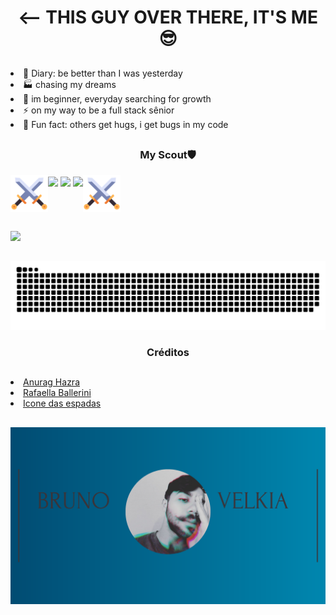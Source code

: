 
<h1 align="center"> <-- THIS GUY OVER THERE, IT'S ME 😎 </h1>

 ##
 
 <li>🦾 Diary: be better than I was yesterday </li>
 <li> 🏭 chasing my dreams</li>
 <li> 🧗‍ im beginner, everyday searching for growth</li>
 <li> ⚡ on my way to be a full stack sênior </li>
 <li>🐞 Fun fact: others get hugs, i get bugs in my code </li>
 
 ##
 
 <h3 align="center"> My Scout🛡 </h3>

<div style="display: inline-block" align="center" >

<img align="left" height="60px" src="/assets/swords.png"/>
 
<img align="center" height="60px" src="https://cdn.jsdelivr.net/gh/devicons/devicon/icons/html5/html5-original.svg" />

<img align="center" height="60px" src="https://cdn.jsdelivr.net/gh/devicons/devicon/icons/css3/css3-original.svg"/>

<img align="center" height="60px" src="https://cdn.jsdelivr.net/gh/devicons/devicon/icons/javascript/javascript-original.svg" />

<img align="right" height="60px" src="/assets/swords.png"/>
 
</div>

##

 <a href="https://www.linkedin.com/in/bruno-velkia-652650200" target="_blank"><img src="https://img.shields.io/badge/-LinkedIn-%230077B5?style=for-the-badge&logo=linkedin&logoColor=white" target="_blank"></a> 

 ##

 ![Snake animation](https://github.com/Bruno-SSC/Bruno-SSC/blob/output/github-contribution-grid-snake.svg)

<h3 align="center">Créditos</h3>

 ##
 
 <div>
 <li align="left"><a href="https://github.com/anuraghazra/github-readme-stats">Anurag Hazra</a>  </li>
 <li align="left"><a href="https://github.com/rafaballerini">Rafaella Ballerini</a></li>
 <li align="left"><a href="https://www.flaticon.com/br/icones-gratis/espada">Icone das espadas</a></li>
</div>

##

<img align="center" src="/assets/banner.png"/>

